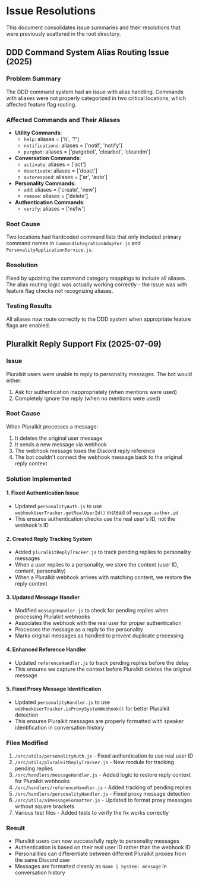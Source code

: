 # Issue Resolutions

This document consolidates issue summaries and their resolutions that were previously scattered in the root directory.

## DDD Command System Alias Routing Issue (2025)

### Problem Summary
The DDD command system had an issue with alias handling. Commands with aliases were not properly categorized in two critical locations, which affected feature flag routing.

### Affected Commands and Their Aliases
- **Utility Commands**:
  - `help`: aliases = ['h', '?']
  - `notifications`: aliases = ['notif', 'notify']
  - `purgbot`: aliases = ['purgebot', 'clearbot', 'cleandm']
- **Conversation Commands**:
  - `activate`: aliases = ['act']
  - `deactivate`: aliases = ['deact']
  - `autorespond`: aliases = ['ar', 'auto']
- **Personality Commands**:
  - `add`: aliases = ['create', 'new']
  - `remove`: aliases = ['delete']
- **Authentication Commands**:
  - `verify`: aliases = ['nsfw']

### Root Cause
Two locations had hardcoded command lists that only included primary command names in `CommandIntegrationAdapter.js` and `PersonalityApplicationService.js`.

### Resolution
Fixed by updating the command category mappings to include all aliases. The alias routing logic was actually working correctly - the issue was with feature flag checks not recognizing aliases.

### Testing Results
All aliases now route correctly to the DDD system when appropriate feature flags are enabled.

## Pluralkit Reply Support Fix (2025-07-09)

### Issue
Pluralkit users were unable to reply to personality messages. The bot would either:
1. Ask for authentication inappropriately (when mentions were used)
2. Completely ignore the reply (when no mentions were used)

### Root Cause
When Pluralkit processes a message:
1. It deletes the original user message
2. It sends a new message via webhook
3. The webhook message loses the Discord reply reference
4. The bot couldn't connect the webhook message back to the original reply context

### Solution Implemented

#### 1. Fixed Authentication Issue
- Updated `personalityAuth.js` to use `webhookUserTracker.getRealUserId()` instead of `message.author.id`
- This ensures authentication checks use the real user's ID, not the webhook's ID

#### 2. Created Reply Tracking System
- Added `pluralkitReplyTracker.js` to track pending replies to personality messages
- When a user replies to a personality, we store the context (user ID, content, personality)
- When a Pluralkit webhook arrives with matching content, we restore the reply context

#### 3. Updated Message Handler
- Modified `messageHandler.js` to check for pending replies when processing Pluralkit webhooks
- Associates the webhook with the real user for proper authentication
- Processes the message as a reply to the personality
- Marks original messages as handled to prevent duplicate processing

#### 4. Enhanced Reference Handler
- Updated `referenceHandler.js` to track pending replies before the delay
- This ensures we capture the context before Pluralkit deletes the original message

#### 5. Fixed Proxy Message Identification
- Updated `personalityHandler.js` to use `webhookUserTracker.isProxySystemWebhook()` for better Pluralkit detection
- This ensures Pluralkit messages are properly formatted with speaker identification in conversation history

### Files Modified
1. `/src/utils/personalityAuth.js` - Fixed authentication to use real user ID
2. `/src/utils/pluralkitReplyTracker.js` - New module for tracking pending replies
3. `/src/handlers/messageHandler.js` - Added logic to restore reply context for Pluralkit webhooks
4. `/src/handlers/referenceHandler.js` - Added tracking of pending replies
5. `/src/handlers/personalityHandler.js` - Fixed proxy message detection
6. `/src/utils/aiMessageFormatter.js` - Updated to format proxy messages without square brackets
7. Various test files - Added tests to verify the fix works correctly

### Result
- Pluralkit users can now successfully reply to personality messages
- Authentication is based on their real user ID rather than the webhook ID
- Personalities can differentiate between different Pluralkit proxies from the same Discord user
- Messages are formatted cleanly as `Name | System: message` in conversation history